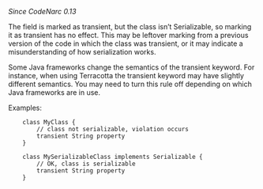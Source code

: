 *Since CodeNarc 0.13*

The field is marked as transient, but the class isn’t Serializable, so
marking it as transient has no effect. This may be leftover marking from
a previous version of the code in which the class was transient, or it
may indicate a misunderstanding of how serialization works.

Some Java frameworks change the semantics of the transient keyword. For
instance, when using Terracotta the transient keyword may have slightly
different semantics. You may need to turn this rule off depending on
which Java frameworks are in use.

Examples:

        class MyClass {
            // class not serializable, violation occurs
            transient String property
        }

        class MySerializableClass implements Serializable {
            // OK, class is serializable
            transient String property
        }
